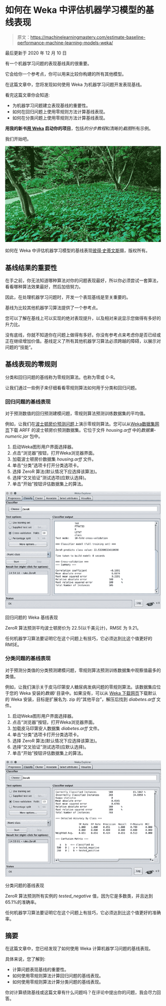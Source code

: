 # 如何在 Weka 中评估机器学习模型的基线表现

> 原文：<https://machinelearningmastery.com/estimate-baseline-performance-machine-learning-models-weka/>

最后更新于 2020 年 12 月 10 日

有一个机器学习问题的表现基线真的很重要。

它会给你一个参考点，你可以用来比较你构建的所有其他模型。

在这篇文章中，您将发现如何使用 Weka 为机器学习问题开发表现基线。

看完这篇文章你会知道:

*   为机器学习问题建立表现基线的重要性。
*   如何在回归问题上使用零规则方法计算基线表现。
*   如何在分类问题上使用零规则方法计算基线表现。

**用我的新书[用 Weka](https://machinelearningmastery.com/machine-learning-mastery-weka/) 启动你的项目**，包括*的分步教程*和清晰的*截图*所有示例。

我们开始吧。

![How To Estimate A Baseline Performance For Your Machine Learning Models in Weka](img/d1277cb7b98d6082f49f82cf32dff35b.png)

如何在 Weka 中评估机器学习模型的基线表现[彼得·史蒂文斯](https://www.flickr.com/photos/nordique/14016458420/)摄，版权所有。

## 基线结果的重要性

在手之前，你无法知道哪种算法对你的问题表现最好，所以你必须尝试一套算法，看看哪种算法效果最好，然后加倍努力。

因此，在处理机器学习问题时，开发一个表现基线是至关重要的。

基线为比较其他机器学习算法提供了一个参考点。

您可以了解在基线上可以实现的绝对表现提升，以及相对来说显示您做得有多好的升力比。

没有底线，你就不知道你在问题上做得有多好。你没有参考点来考虑你是否已经或正在继续增加价值。基线定义了所有其他机器学习算法必须跨越的障碍，以展示对问题的“技能”。

## 基线表现的零规则

分类和回归问题的基线称为零规则算法。也称为零或 0-R。

让我们通过一些例子来仔细看看零规则算法如何用于分类和回归问题。

### 回归问题的基线表现

对于预测数值的回归预测建模问题，零规则算法预测训练数据集的平均值。

例如，让我们在[波士顿房价预测问题](https://archive.ics.uci.edu/ml/datasets/Housing)上演示零规则算法。您可以从[Weka数据集网页](https://sourceforge.net/projects/weka/files/datasets/)下载 ARFF 的波士顿房价预测数据集。它位于文件 *housing.arff* 中的*数据集-numeric.jar* 包中。

1.  启动Weka图形用户界面选择器。
2.  点击“浏览器”按钮，打开Weka浏览器界面。
3.  加载波士顿房价数据集 *housing.arff* 文件。
4.  单击“分类”选项卡打开分类选项卡。
5.  选择 ZeroR 算法(默认情况下应选择该算法)。
6.  选择“交叉验证”测试选项(应默认选择)。
7.  单击“开始”按钮评估数据集上的算法。

![Weka Baseline Performance For a Regression Problem](img/9e20abcb02e7946a092011a41528b6b7.png)

回归问题的 Weka 基线表现

ZeroR 算法预测平均波士顿房价为 22.5(以千美元计)，RMSE 为 9.21。

任何机器学习算法要证明它在这个问题上有技巧，它必须达到比这个值更好的 RMSE。

### 分类问题的基线表现

对于预测分类值的分类预测建模问题，零规则算法预测训练数据集中观察值最多的类值。

例如，让我们演示关于皮马印第安人糖尿病发病问题的零规则算法。该数据集应位于您的 Weka 安装的*数据/* 目录中。如果没有，可以从 [Weka 下载网页](https://waikato.github.io/weka-wiki/downloading_weka/)下载默认的 Weka 安装，目标是扩展名为. zip 的“其他平台”，解压后找到 *diabetes.arff* 文件。

1.  启动Weka图形用户界面选择器。
2.  点击“浏览器”按钮，打开Weka浏览器界面。
3.  加载皮马印第安人数据集 *diabetes.arff* 文件。
4.  单击“分类”选项卡打开分类选项卡。
5.  选择 ZeroR 算法(默认情况下应选择该算法)。
6.  选择“交叉验证”测试选项(应默认选择)。
7.  单击“开始”按钮评估数据集上的算法。

![Weka Baseline Performance For a Classification Problem](img/f42ff36dd967c1fcf42a826cf5179f82.png)

分类问题的基线表现

ZeroR 算法预测所有实例的 *tested_negative* 值，因为它是多数类，并且达到 65.1%的准确率。

任何机器学习算法要证明它在这个问题上有技巧，它必须达到比这个值更好的准确率。

## 摘要

在这篇文章中，您已经发现了如何使用 Weka 计算机器学习问题的基线表现。

具体来说，您了解到:

*   计算问题表现基线的重要性。
*   如何使用零规则算法计算回归问题的基线表现。
*   如何使用零规则算法计算分类问题的基线表现。

你对计算绩效基线或这篇文章有什么问题吗？在评论中提出你的问题，我会尽力回答。